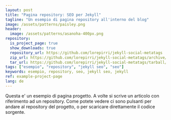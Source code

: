 ```yaml
---
layout: post
title: "Pagina repository: SEO per Jekyll"
tagline: "Un esempio di pagina repository all'interno del blog"
image: /assets/patterns/paisley.png
header:
  image: /assets/patterns/asanoha-400px.png
repository:
  is_project_page: true
  show_downloads: true
  repository_url: https://github.com/lorepirri/jekyll-social-metatags
  zip_url: https://github.com/lorepirri/jekyll-social-metatags/archive/master.zip
  tar_url: https://github.com/lorepirri/jekyll-social-metatags/tarball/master
tags: ["esempio", "repository", "jekyll seo", "seo"]
keywords: esempio, repository, seo, jekyll seo, jekyll  
ref: example-project-page
lang: de
---
```


Questa e' un esempio di pagina progetto. A volte si scrive un articolo con riferimento ad un repository. Come potete vedere ci sono pulsanti per andare al repository del progetto, o per scaricare direttamente il codice sorgente.